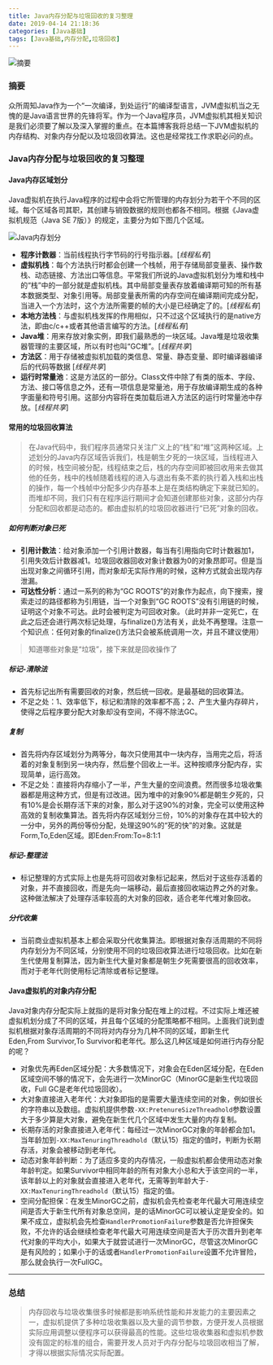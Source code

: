 ```yaml
---
title: Java内存分配与垃圾回收的复习整理
date: 2019-04-14 21:18:36
categories: [Java基础]
tags: [Java基础,内存分配,垃圾回收]
---
```

![摘要](zy.png)
### 摘要
众所周知Java作为一个“一次编译，到处运行”的编译型语言，JVM虚拟机当之无愧的是Java语言世界的先锋将军。作为一个Java程序员，JVM虚拟机其相关知识是我们必须要了解以及深入掌握的重点。在本篇博客我将总结一下JVM虚拟机的内存结构、对象内存分配以及垃圾回收算法。这也是经常找工作求职必问的点。

<!--more-->
### Java内存分配与垃圾回收的复习整理

#### Java内存区域划分

Java虚拟机在执行Java程序的过程中会将它所管理的内存划分为若干个不同的区域。每个区域各司其职，其创建与销毁数据的规则也都各不相同。根据《Java虚拟机规范（Java SE 7版）》的规定，主要分为如下图几个区域。

![Java内存划分](jvm.png)

- **程序计数器**：当前线程执行字节码的行号指示器。[*线程私有*]
- **虚拟机栈**：每个方法执行时都会创建一个栈帧，用于存储局部变量表、操作数栈、动态链接、方法出口等信息。平常我们所说的Java虚拟机划分为堆和栈中的“栈”中的一部分就是虚拟机栈。其中局部变量表存放着编译期可知的所有基本数据类型、对象引用等。局部变量表所需的内存空间在编译期间完成分配，当进入一个方法时，这个方法所需要的帧的大小是已经确定了的。[*线程私有*]
- **本地方法栈**：与虚拟机栈发挥的作用相似，只不过这个区域执行的是native方法，即由c/c++或者其他语言编写的方法。[*线程私有*]
- **Java堆**：用来存放对象实例，即我们最熟悉的一块区域。Java堆是垃圾收集器管理的主要区域，所以有时也叫“GC堆”。[*线程共享*]
- **方法区**：用于存储被虚拟机加载的类信息、常量、静态变量、即时编译器编译后的代码等数据 [*线程共享*]
- **运行时常量池**：这是方法区的一部分。Class文件中除了有类的版本、字段、方法、接口等信息之外，还有一项信息是常量池，用于存放编译期生成的各种字面量和符号引用。这部分内容将在类加载后进入方法区的运行时常量池中存放。[*线程共享*]

#### 常用的垃圾回收算法

> 在Java代码中，我们程序员通常只关注广义上的“栈”和“堆”这两种区域。上述划分的Java内存区域告诉我们，栈是朝生夕死的一块区域，当线程进入的时候，栈空间被分配，线程结束之后，栈的内存空间即被回收用来去做其他的任务，栈中的栈帧随着线程的进入与退出有条不紊的执行着入栈和出栈的操作，每一个栈帧中分配多少内存基本上是在类结构确定下来就已知的。而堆却不同，我们只有在程序运行期间才会知道创建那些对象，这部分内存分配和回收都是动态的。都由虚拟机的垃圾回收器进行“已死”对象的回收。

##### 如何判断对象已死

- **引用计数法**：给对象添加一个引用计数器，每当有引用指向它时计数器加1，引用失效后计数器减1。垃圾回收器回收对象计数器为0的对象昂即可。但是当出现对象之间循环引用，而对象却无实际作用的时候，这种方式就会出现内存泄漏。
- **可达性分析**：通过一系列的称为“GC ROOTS”的对象作为起点，向下搜索，搜索走过的路径都称为引用链，当一个对象到“GC ROOTS”没有引用链的时候，证明这个对象不可达。此时会被判定为可回收对象。（此时并非一定死亡，在此之后还会进行两次标记处理，与finalize()方法有关，此处不再整理。注意一个知识点：任何对象的finalize()方法只会被系统调用一次，并且不建议使用）

> 知道哪些对象是“垃圾”，接下来就是回收操作了

##### 标记-清除法
- 首先标记出所有需要回收的对象，然后统一回收。是最基础的回收算法。
- 不足之处：1、效率低下，标记和清除的效率都不高；2、产生大量内存碎片，使得之后程序要分配大对象却没有空间，不得不除法GC。

##### 复制
- 首先将内存区域划分为两等分，每次只使用其中一块内存，当用完之后，将活着的对象复制到另一块内存，然后整个回收上一半。这种按顺序分配内存，实现简单，运行高效。
- 不足之处：直接将内存缩小了一半，产生大量的空间浪费。然而很多垃圾收集器都是用这种方式，但是有过改进。因为堆中的对象90%都是朝生夕死的，只有10%是会长期存活下来的对象，那么对于这90%的对象，完全可以使用这种高效的复制收集算法。首先将内存区域划分三份，10%的对象存在其中较大的一分中，另外的两份等份分配，处理这90%的“死的快”的对象。这就是Form,To,Eden区域。即Eden:From:To=8:1:1

##### 标记-整理法
- 标记整理的方式实际上也是先将可回收对象标记起来，然后对于这些存活着的对象，并不直接回收，而是先向一端移动，最后直接回收端边界之外的对象。这种做法解决了处理存活率较高的大对象的回收，适合老年代堆对象回收。

##### 分代收集
- 当前商业虚拟机基本上都会采取分代收集算法。即根据对象存活周期的不同将内存划分为不同区域，分别使用不同的垃圾回收算法进行垃圾回收。比如在新生代使用复制算法，因为新生代大量对象都是朝生夕死需要很高的回收效率，而对于老年代则使用标记清除或者标记整理。


#### Java虚拟机的对象内存分配

Java对象内存分配实际上就指的是将对象分配在堆上的过程。不过实际上堆还被虚拟机划分成了不同的区域，并且每个区域的分配策略都不相同。上面我们说到虚拟机根据对象存活周期的不同将对内存分为几种不同的区域，即新生代Eden,From Survivor,To Survivor和老年代。那么这几种区域是如何进行内存分配的呢？

- 对象优先再Eden区域分配：大多数情况下，对象会在Eden区域分配，在Eden区域空间不够的情况下，会先进行一次MinorGC（MinorGC是新生代垃圾回收，Full GC是老年代垃圾回收）。
- 大对象直接进入老年代：大对象即指的是需要大量连续空间的对象，例如很长的字符串以及数组。虚拟机提供参数`-XX:PretenureSizeThreadhold`参数设置大于多少算是大对象，避免在新生代几个区域中发生大量的内存复制。
- 长期存活的对象直接进入老年代：每经过一次MinorGC对象的年龄都会加1。当年龄加到`-XX:MaxTenuringThreadhold`（默认15）指定的值时，判断为长期存活，对象会被移动到老年代。
- 动态对象年龄判断：为了适应多变的内存情况，一般虚拟机都会使用动态对象年龄判定。如果Survivor中相同年龄的所有对象大小总和大于该空间的一半，该年龄以上的对象就会直接进入老年代，无需等到年龄大于`-XX:MaxTenuringThreadhold`（默认15）指定的值。
- 空间分配担保：在发生MinorGC之前，虚拟机会先检查老年代最大可用连续空间是否大于新生代所有对象总空间，是的话MinorGC可以被认定是安全的。如果不成立，虚拟机会先检查`HandlerPromotionFailure`参数是否允许担保失败，不允许的话会继续检查老年代最大可用连续空间是否大于历次晋升到老年代对象的平均大小，如果大于就尝试进行一次MinorGC，尽管这次MinorGC是有风险的；如果小于的话或者`HandlerPromotionFailure`设置不允许冒险，那么就会执行一次FullGC。

----

### 总结
> 内存回收与垃圾收集很多时候都是影响系统性能和并发能力的主要因素之一，虚拟机提供了多种垃圾收集器以及大量的调节参数，方便开发人员根据实际应用调整以便程序可以获得最高的性能。这些垃圾收集器和虚拟机参数没有固定的标准的组合，需要开发人员对于内存分配与垃圾回收相当了解，才得以根据实际情况实际配置。
